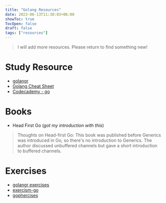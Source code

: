 ```yaml
---
title: "Golang Resources"
date: 2023-06-13T11:30:03+06:00
showToc: true
TocOpen: false
draft: false
tags: ["resources"]
---
```


> I will add more resources. Please return to find something new!

# Study Resource

- [golangr](https://golangr.com/)
- [Golang Cheat Sheet](https://github.com/a8m/golang-cheat-sheet)
- [Codecademy - go](https://www.codecademy.com/catalog/language/go)

# Books

- Head First Go (*got my introduction with this*)

> Thoughts on Head-first Go: This book was published before Generics was introduced in Go, so there's no introduction to Generics. The author discussed unbuffered channels but gave a short introduction to buffered channels.

# Exercises

- [golangr exercises](https://golangr.com/exercises)
- [exercism-go](https://exercism.org/tracks/go)
- [gophercises](https://gophercises.com/)
